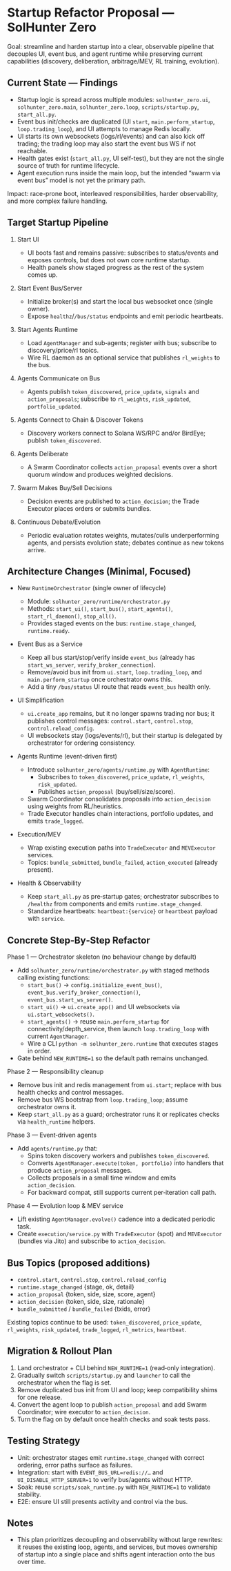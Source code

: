 # Startup Refactor Proposal — SolHunter Zero

Goal: streamline and harden startup into a clear, observable pipeline that decouples UI, event bus, and agent runtime while preserving current capabilities (discovery, deliberation, arbitrage/MEV, RL training, evolution).

## Current State — Findings

- Startup logic is spread across multiple modules: `solhunter_zero.ui`, `solhunter_zero.main`, `solhunter_zero.loop`, `scripts/startup.py`, `start_all.py`.
- Event bus init/checks are duplicated (UI `start`, `main.perform_startup`, `loop.trading_loop`), and UI attempts to manage Redis locally.
- UI starts its own websockets (logs/rl/events) and can also kick off trading; the trading loop may also start the event bus WS if not reachable.
- Health gates exist (`start_all.py`, UI self-test), but they are not the single source of truth for runtime lifecycle.
- Agent execution runs inside the main loop, but the intended “swarm via event bus” model is not yet the primary path.

Impact: race-prone boot, interleaved responsibilities, harder observability, and more complex failure handling.

## Target Startup Pipeline

1) Start UI
   - UI boots fast and remains passive: subscribes to status/events and exposes controls, but does not own core runtime startup.
   - Health panels show staged progress as the rest of the system comes up.

2) Start Event Bus/Server
   - Initialize broker(s) and start the local bus websocket once (single owner).
   - Expose `healthz`/`/bus/status` endpoints and emit periodic heartbeats.

3) Start Agents Runtime
   - Load `AgentManager` and sub‑agents; register with bus; subscribe to discovery/price/rl topics.
   - Wire RL daemon as an optional service that publishes `rl_weights` to the bus.

4) Agents Communicate on Bus
   - Agents publish `token_discovered`, `price_update`, `signals` and `action_proposals`; subscribe to `rl_weights`, `risk_updated`, `portfolio_updated`.

5) Agents Connect to Chain & Discover Tokens
   - Discovery workers connect to Solana WS/RPC and/or BirdEye; publish `token_discovered`.

6) Agents Deliberate
   - A Swarm Coordinator collects `action_proposal` events over a short quorum window and produces weighted decisions.

7) Swarm Makes Buy/Sell Decisions
   - Decision events are published to `action_decision`; the Trade Executor places orders or submits bundles.

8) Continuous Debate/Evolution
   - Periodic evaluation rotates weights, mutates/culls underperforming agents, and persists evolution state; debates continue as new tokens arrive.

## Architecture Changes (Minimal, Focused)

- New `RuntimeOrchestrator` (single owner of lifecycle)
  - Module: `solhunter_zero/runtime/orchestrator.py`
  - Methods: `start_ui()`, `start_bus()`, `start_agents()`, `start_rl_daemon()`, `stop_all()`.
  - Provides staged events on the bus: `runtime.stage_changed`, `runtime.ready`.

- Event Bus as a Service
  - Keep all bus start/stop/verify inside `event_bus` (already has `start_ws_server`, `verify_broker_connection`).
  - Remove/avoid bus init from `ui.start`, `loop.trading_loop`, and `main.perform_startup` once orchestrator owns this.
  - Add a tiny `/bus/status` UI route that reads `event_bus` health only.

- UI Simplification
  - `ui.create_app` remains, but it no longer spawns trading nor bus; it publishes control messages: `control.start`, `control.stop`, `control.reload_config`.
  - UI websockets stay (logs/events/rl), but their startup is delegated by orchestrator for ordering consistency.

- Agents Runtime (event‑driven first)
  - Introduce `solhunter_zero/agents/runtime.py` with `AgentRuntime`:
    - Subscribes to `token_discovered`, `price_update`, `rl_weights`, `risk_updated`.
    - Publishes `action_proposal` (buy/sell/size/score).
  - Swarm Coordinator consolidates proposals into `action_decision` using weights from RL/heuristics.
  - Trade Executor handles chain interactions, portfolio updates, and emits `trade_logged`.

- Execution/MEV
  - Wrap existing execution paths into `TradeExecutor` and `MEVExecutor` services.
  - Topics: `bundle_submitted`, `bundle_failed`, `action_executed` (already present).

- Health & Observability
  - Keep `start_all.py` as pre‑startup gates; orchestrator subscribes to `/healthz` from components and emits `runtime.stage_changed`.
  - Standardize heartbeats: `heartbeat:{service}` or `heartbeat` payload with `service`.

## Concrete Step‑By‑Step Refactor

Phase 1 — Orchestrator skeleton (no behaviour change by default)
- Add `solhunter_zero/runtime/orchestrator.py` with staged methods calling existing functions:
  - `start_bus()` → `config.initialize_event_bus()`, `event_bus.verify_broker_connection()`, `event_bus.start_ws_server()`.
  - `start_ui()` → `ui.create_app()` and UI websockets via `ui.start_websockets()`.
  - `start_agents()` → reuse `main.perform_startup` for connectivity/depth_service, then launch `loop.trading_loop` with current `AgentManager`.
  - Wire a CLI `python -m solhunter_zero.runtime` that executes stages in order.
- Gate behind `NEW_RUNTIME=1` so the default path remains unchanged.

Phase 2 — Responsibility cleanup
- Remove bus init and redis management from `ui.start`; replace with bus health checks and control messages.
- Remove bus WS bootstrap from `loop.trading_loop`; assume orchestrator owns it.
- Keep `start_all.py` as a guard; orchestrator runs it or replicates checks via `health_runtime` helpers.

Phase 3 — Event‑driven agents
- Add `agents/runtime.py` that:
  - Spins token discovery workers and publishes `token_discovered`.
  - Converts `AgentManager.execute(token, portfolio)` into handlers that produce `action_proposal` messages.
  - Collects proposals in a small time window and emits `action_decision`.
  - For backward compat, still supports current per‑iteration call path.

Phase 4 — Evolution loop & MEV service
- Lift existing `AgentManager.evolve()` cadence into a dedicated periodic task.
- Create `execution/service.py` with `TradeExecutor` (spot) and `MEVExecutor` (bundles via Jito) and subscribe to `action_decision`.

## Bus Topics (proposed additions)

- `control.start`, `control.stop`, `control.reload_config`
- `runtime.stage_changed` {stage, ok, detail}
- `action_proposal` {token, side, size, score, agent}
- `action_decision` {token, side, size, rationale}
- `bundle_submitted` / `bundle_failed` {txids, error}

Existing topics continue to be used: `token_discovered`, `price_update`, `rl_weights`, `risk_updated`, `trade_logged`, `rl_metrics`, `heartbeat`.

## Migration & Rollout Plan

1) Land orchestrator + CLI behind `NEW_RUNTIME=1` (read‑only integration).
2) Gradually switch `scripts/startup.py` and `launcher` to call the orchestrator when the flag is set.
3) Remove duplicated bus init from UI and loop; keep compatibility shims for one release.
4) Convert the agent loop to publish `action_proposal` and add Swarm Coordinator; wire executor to `action_decision`.
5) Turn the flag on by default once health checks and soak tests pass.

## Testing Strategy

- Unit: orchestrator stages emit `runtime.stage_changed` with correct ordering, error paths surface as failures.
- Integration: start with `EVENT_BUS_URL=redis://…` and `UI_DISABLE_HTTP_SERVER=1` to verify bus/agents without HTTP.
- Soak: reuse `scripts/soak_runtime.py` with `NEW_RUNTIME=1` to validate stability.
- E2E: ensure UI still presents activity and control via the bus.

## Notes

- This plan prioritizes decoupling and observability without large rewrites: it reuses the existing loop, agents, and services, but moves ownership of startup into a single place and shifts agent interaction onto the bus over time.

